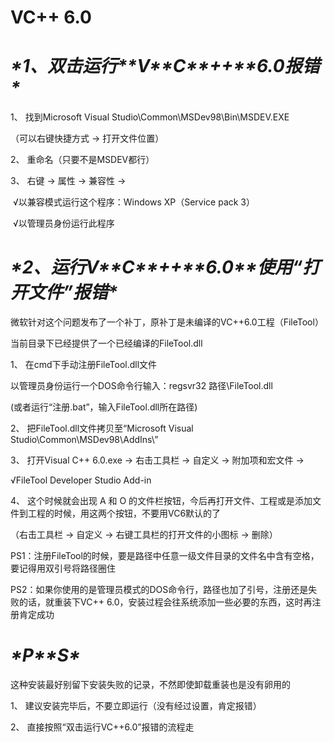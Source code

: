 # VC++ 6.0

# ***\*1、双击运行\*******\*V\*******\*C\*******\*++\*******\*6.0报错\****

1、 找到Microsoft Visual Studio\Common\MSDev98\Bin\MSDEV.EXE

（可以右键快捷方式 -> 打开文件位置）

 

2、 重命名（只要不是MSDEV都行）

 

3、 右键 -> 属性 -> 兼容性 ->

​	  √以兼容模式运行这个程序：Windows XP（Service pack 3）

​	  √以管理员身份运行此程序

# ***\*2、运行V\*******\*C\*******\*++\*******\*6.0\*******\*使用“打开文件”报错\****

微软针对这个问题发布了一个补丁，原补丁是未编译的VC++6.0工程（FileTool）

当前目录下已经提供了一个已经编译的FileTool.dll

1、 在cmd下手动注册FileTool.dll文件

以管理员身份运行一个DOS命令行输入：regsvr32 路径\FileTool.dll

(或者运行“注册.bat”，输入FileTool.dll所在路径)

 

2、 把FileTool.dll文件拷贝至“Microsoft Visual Studio\Common\MSDev98\AddIns\”

 

3、 打开Visual C++ 6.0.exe -> 右击工具栏 -> 自定义 -> 附加项和宏文件 ->

√FileTool Developer Studio Add-in

 

4、 这个时候就会出现 A 和 O 的文件栏按钮，今后再打开文件、工程或是添加文件到工程的时候，用这两个按钮，不要用VC6默认的了

（右击工具栏 -> 自定义 -> 右键工具栏的打开文件的小图标 -> 删除）

 

PS1：注册FileTool的时候，要是路径中任意一级文件目录的文件名中含有空格，要记得用双引号将路径圈住

PS2：如果你使用的是管理员模式的DOS命令行，路径也加了引号，注册还是失败的话，就重装下VC++ 6.0，安装过程会往系统添加一些必要的东西，这时再注册肯定成功

# ***\*P\*******\*S\****

这种安装最好别留下安装失败的记录，不然即使卸载重装也是没有卵用的

1、 建议安装完毕后，不要立即运行（没有经过设置，肯定报错）

2、 直接按照“双击运行VC++6.0”报错的流程走